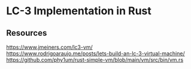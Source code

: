 # LC-3 Implementation in Rust

## Resources
https://www.jmeiners.com/lc3-vm/
https://www.rodrigoaraujo.me/posts/lets-build-an-lc-3-virtual-machine/
https://github.com/phy1um/rust-simple-vm/blob/main/vm/src/bin/vm.rs

